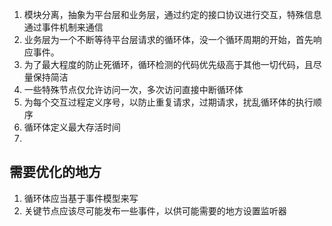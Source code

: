 1. 模块分离，抽象为平台层和业务层，通过约定的接口协议进行交互，特殊信息通过事件机制来通信
2. 业务层为一个不断等待平台层请求的循环体，没一个循环周期的开始，首先响应事件。
3. 为了最大程度的防止死循环，循环检测的代码优先级高于其他一切代码，且尽量保持简洁
4. 一些特殊节点仅允许访问一次，多次访问直接中断循环体
5. 为每个交互过程定义序号，以防止重复请求，过期请求，扰乱循环体的执行顺序
6. 循环体定义最大存活时间
7. 

##  需要优化的地方

1. 循环体应当基于事件模型来写
2. 关键节点应该尽可能发布一些事件，以供可能需要的地方设置监听器